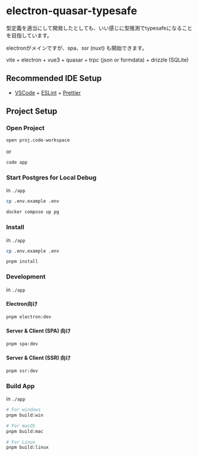 # electron-quasar-typesafe

型定義を適当にして開発したとしても、いい感じに型推測でtypesafeになることを目指しています。

electronがメインですが、spa、ssr (nuxt) も開始できます。

vite + electron + vue3 + quasar + trpc (json or formdata) + drizzle (SQLite)

## Recommended IDE Setup

- [VSCode](https://code.visualstudio.com/) + [ESLint](https://marketplace.visualstudio.com/items?itemName=dbaeumer.vscode-eslint) + [Prettier](https://marketplace.visualstudio.com/items?itemName=esbenp.prettier-vscode)

## Project Setup

### Open Project

```bash
open proj.code-workspace
```

or

```bash
code app
```

### Start Postgres for Local Debug

in `./app`

```bash
cp .env.example .env
```

```bash
docker compose up pg
```

### Install

in `./app`

```bash
cp .env.example .env
```

```bash
pnpm install
```

### Development

in `./app`

#### Electron向け

```bash
pnpm electron:dev
```

#### Server & Client (SPA) 向け

```bash
pnpm spa:dev
```

#### Server & Client (SSR) 向け

```bash
pnpm ssr:dev
```

### Build App

in `./app`

```bash
# For windows
pnpm build:win

# For macOS
pnpm build:mac

# For Linux
pnpm build:linux
```
